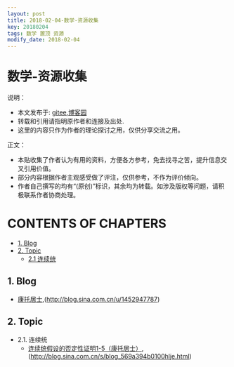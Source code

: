 ```yaml
---
layout: post
title: 2018-02-04-数学-资源收集
key: 20180204
tags: 数学 置顶 资源
modify_date: 2018-02-04
---
```




# 数学-资源收集
说明：
* 本文发布于: [gitee](http://freelogic.gitee.io/theory012/),[博客园](http://www.cnblogs.com/freelogic/)
* 转载和引用请指明原作者和连接及出处.
* 这里的内容只作为作者的理论探讨之用，仅供分享交流之用。

正文：
* 本贴收集了作者认为有用的资料，方便各方参考，免去找寻之苦，提升信息交叉引用价值。
* 部分内容根据作者主观感受做了评注，仅供参考，不作为评价倾向。
* 作者自己撰写的均有“(原创)”标识，其余均为转载。如涉及版权等问题，请积极联系作者协商处理。

# CONTENTS OF CHAPTERS
* [1. Blog](#1-blog)
* [2. Topic](#2-topic)
  * [2.1 连续统](#21-lianxutong)


## 1. Blog
* [康托居士](http://blog.sina.com.cn/u/1452947787),(http://blog.sina.com.cn/u/1452947787)

## 2. Topic  
* 2.1. 连续统
  * [连续统假设的否定性证明1-5（康托居士）](http://blog.sina.com.cn/s/blog_569a394b0100hlje.html),(http://blog.sina.com.cn/s/blog_569a394b0100hlje.html)
